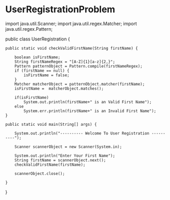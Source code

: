 # UserRegistrationProblem
import java.util.Scanner;
import java.util.regex.Matcher;
import java.util.regex.Pattern;

public class UserRegistration {

	
	public static void checkValidFirstName(String firstName) {
		
		boolean isFirstName;
		String firstNameRegex = "[A-Z]{1}[a-z]{2,}";
		Pattern patternObject = Pattern.compile(firstNameRegex);
		if (firstName == null) {
            isFirstName = false;
        }
        Matcher matcherObject = patternObject.matcher(firstName);
        isFirstName =  matcherObject.matches();
        
        if(isFirstName)
			System.out.println(firstName+" is an Valid First Name");
		else
			System.err.println(firstName+" is an Invalid First Name");
	}
	
	public static void main(String[] args) {
		
		System.out.println("---------- Welcome To User Registration ----------");
		
		Scanner scannerObject = new Scanner(System.in);
		
		System.out.println("Enter Your First Name");
		String firstName = scannerObject.next();
		checkValidFirstName(firstName);
		
		scannerObject.close();
		
	}

}
